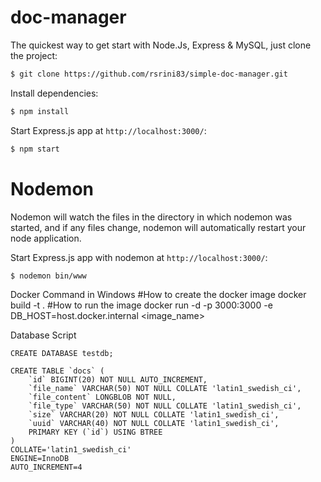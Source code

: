 # doc-manager   

The quickest way to get start with Node.Js, Express & MySQL, just clone the project:

```bash
$ git clone https://github.com/rsrini83/simple-doc-manager.git
```

Install dependencies:

```bash
$ npm install
```

Start Express.js app at `http://localhost:3000/`:

```bash
$ npm start
```

# Nodemon

Nodemon will watch the files in the directory in which nodemon was started, and if any files change, nodemon will automatically restart your node application.

Start Express.js app with nodemon at `http://localhost:3000/`:

```bash
$ nodemon bin/www
```

Docker Command in Windows
#How to create the docker image 
docker build -t <image-name> .
#How to run the image
docker run -d -p 3000:3000 -e DB_HOST=host.docker.internal <image_name>


Database Script
```
CREATE DATABASE testdb;
  
CREATE TABLE `docs` (
	`id` BIGINT(20) NOT NULL AUTO_INCREMENT,
	`file_name` VARCHAR(50) NOT NULL COLLATE 'latin1_swedish_ci',
	`file_content` LONGBLOB NOT NULL,
	`file_type` VARCHAR(50) NOT NULL COLLATE 'latin1_swedish_ci',
	`size` VARCHAR(20) NOT NULL COLLATE 'latin1_swedish_ci',
	`uuid` VARCHAR(40) NOT NULL COLLATE 'latin1_swedish_ci',
	PRIMARY KEY (`id`) USING BTREE
)
COLLATE='latin1_swedish_ci'
ENGINE=InnoDB
AUTO_INCREMENT=4
  
```
